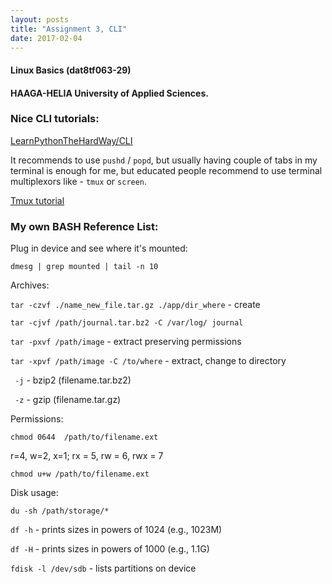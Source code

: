 ```yaml
---
layout: posts
title: "Assignment 3, CLI"
date: 2017-02-04
---
```

#### Linux Basics (dat8tf063-29)

#### HAAGA-HELIA University of Applied Sciences.

### Nice CLI tutorials:

[LearnPythonTheHardWay/CLI](https://learnpythonthehardway.org/book/appendix-a-cli/)

It recommends to use `pushd` / `popd`, but usually having couple of tabs in my terminal is enough for me,
but educated people recommend to use terminal multiplexors like -  `tmux` or `screen`.

[Tmux tutorial](http://www.hamvocke.com/blog/a-quick-and-easy-guide-to-tmux/)


### My own BASH Reference List:

Plug in device and see where it's mounted:

`dmesg | grep mounted | tail -n 10`

Archives:

`tar -czvf ./name_new_file.tar.gz ./app/dir_where` - create

`tar -cjvf /path/journal.tar.bz2 -C /var/log/ journal`

`tar -pxvf /path/image` - extract preserving permissions

`tar -xpvf /path/image -C /to/where` - extract, change to directory

` -j` - bzip2 (filename.tar.bz2)

` -z` - gzip (filename.tar.gz)

Permissions:

`chmod 0644  /path/to/filename.ext`

r=4, w=2, x=1;   rx = 5, rw = 6, rwx = 7

`chmod u+w /path/to/filename.ext`

Disk usage:

`du -sh /path/storage/*`

`df -h` - prints sizes in powers of 1024 (e.g., 1023M)

`df -H` - prints sizes in powers of 1000 (e.g., 1.1G)

`fdisk -l /dev/sdb` - lists partitions on device